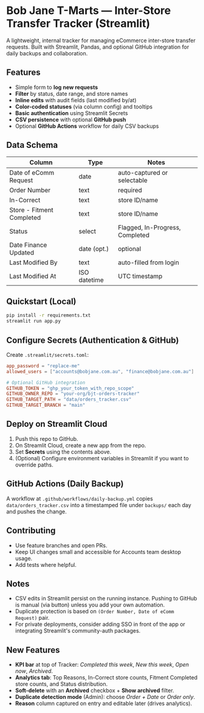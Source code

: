 # Bob Jane T-Marts — Inter-Store Transfer Tracker (Streamlit)

A lightweight, internal tracker for managing eCommerce inter-store transfer requests. Built with Streamlit, Pandas, and optional GitHub integration for daily backups and collaboration.

## Features
- Simple form to **log new requests**
- **Filter** by status, date range, and store names
- **Inline edits** with audit fields (last modified by/at)
- **Color-coded statuses** (via column config) and tooltips
- **Basic authentication** using Streamlit Secrets
- **CSV persistence** with optional **GitHub push**
- Optional **GitHub Actions** workflow for daily CSV backups

## Data Schema
| Column                      | Type         | Notes |
|----------------------------|--------------|------|
| Date of eComm Request      | date         | auto-captured or selectable |
| Order Number               | text         | required |
| In-Correct                 | text         | store ID/name |
| Store - Fitment Completed  | text         | store ID/name |
| Status                     | select       | Flagged, In-Progress, Completed |
| Date Finance Updated       | date (opt.)  | optional |
| Last Modified By           | text         | auto-filled from login |
| Last Modified At           | ISO datetime | UTC timestamp |

## Quickstart (Local)
```bash
pip install -r requirements.txt
streamlit run app.py
```

## Configure Secrets (Authentication & GitHub)
Create `.streamlit/secrets.toml`:
```toml
app_password = "replace-me"
allowed_users = ["accounts@bobjane.com.au", "finance@bobjane.com.au"]

# Optional GitHub integration
GITHUB_TOKEN = "ghp_your_token_with_repo_scope"
GITHUB_OWNER_REPO = "your-org/bjt-orders-tracker"
GITHUB_TARGET_PATH = "data/orders_tracker.csv"
GITHUB_TARGET_BRANCH = "main"
```

## Deploy on Streamlit Cloud
1. Push this repo to GitHub.
2. On Streamlit Cloud, create a new app from the repo.
3. Set **Secrets** using the contents above.
4. (Optional) Configure environment variables in Streamlit if you want to override paths.

## GitHub Actions (Daily Backup)
A workflow at `.github/workflows/daily-backup.yml` copies `data/orders_tracker.csv` into a timestamped file under `backups/` each day and pushes the change.

## Contributing
- Use feature branches and open PRs.
- Keep UI changes small and accessible for Accounts team desktop usage.
- Add tests where helpful.

## Notes
- CSV edits in Streamlit persist on the running instance. Pushing to GitHub is manual (via button) unless you add your own automation.
- Duplicate protection is based on `(Order Number, Date of eComm Request)` pair.
- For private deployments, consider adding SSO in front of the app or integrating Streamlit's community-auth packages.
## New Features
- **KPI bar** at top of Tracker: *Completed this week*, *New this week*, *Open now*, *Archived*.
- **Analytics tab**: Top Reasons, In-Correct store counts, Fitment Completed store counts, and Status distribution.
- **Soft-delete** with an **Archived** checkbox + **Show archived** filter.
- **Duplicate detection mode** (Admin): choose *Order + Date* or *Order only*.
- **Reason** column captured on entry and editable later (drives analytics).
